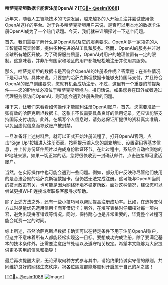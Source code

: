 **哈萨克斯坦数据卡能否注册OpenAI？[[TG💪+ @esim1088](https://t.me/s/esim1088)]**

近年来，随着人工智能技术的飞速发展，越来越多的人开始关注并尝试使用像OpenAI这样的平台。对于许多哈萨克斯坦用户来说，是否可以用本地的数据卡注册OpenAI成为了一个热门话题。今天，我们就来详细探讨一下这个问题。

首先，我们需要了解什么是OpenAI以及它的服务要求。OpenAI是一家领先的人工智能研究实验室，提供多种先进的AI工具和服务。然而，OpenAI的服务并非对全球所有地区开放。为了确保服务质量，OpenAI对用户的地理位置有一定的限制。这意味着，并非所有国家和地区的用户都能轻松地注册并使用其服务。

那么，哈萨克斯坦的数据卡是否符合OpenAI的注册条件呢？答案是：在某些情况下是可以的。具体来说，只要您的哈萨克斯坦数据卡能够支持国际支付，并且符合OpenAI的账户创建要求，您就有机会成功注册。不过，这里有一个重要的前提条件——您的IP地址必须位于哈萨克斯坦境内。换句话说，如果您身在国外或者通过代理服务器访问OpenAI，则可能会遇到注册失败的问题。

接下来，让我们来看看如何操作才能顺利注册OpenAI账户。首先，您需要准备一张有效的哈萨克斯坦数据卡。这张卡不仅需要具备良好的信用记录，还应该能够支持国际支付功能。此外，在填写个人信息时，请务必保证所提供的资料真实准确，以免因虚假信息而导致账户被封禁。

一旦准备好上述材料后，就可以正式开始注册流程了。打开OpenAI官网，点击“Sign Up”按钮进入注册页面。按照提示输入您的邮箱地址、设置密码等基本信息，并上传身份证件照片以完成身份验证环节。在此过程中，系统会自动检测您的IP地址来源。如果一切正常的话，您将很快收到一封确认邮件，点击链接即可激活账户。

当然，在实际操作中也可能会遇到一些问题。例如，部分用户反映称尽管他们使用的是合法合规的哈萨克斯坦数据卡，但仍然无法完成注册。这可能与OpenAI当前的技术政策有关，也可能是因为网络环境不稳定所致。面对这种情况，建议您可以尝试更换Wi-Fi连接或者联系客服寻求帮助。

除了上述方法之外，还有一些小技巧可以帮助提高注册成功率。比如，在选择支付方式时尽量优先选用信用卡而非借记卡；另外，在填写表格时仔细核对每一项内容，避免出现拼写错误等情况。同时，保持耐心也是非常重要的，毕竟整个过程可能会耗费一定的时间。

综上所述，虽然哈萨克斯坦数据卡确实可以在特定条件下用于注册OpenAI账户，但这并不意味着所有人都能轻松实现这一目标。要想成功完成注册，除了要满足基本的技术条件外，还需要注意细节处理以及遵守相关规定。希望本文能够为大家提供更多实用的信息和指导！

最后再次提醒大家，无论采取何种方式参与其中，请始终秉持诚实守信的原则，共同维护良好的网络生态秩序。祝各位朋友都能够顺利开启属于自己的AI之旅！

[[TG💪+ @esim1088](https://t.me/s/esim1088) ![Image](https://i.postimg.cc/4NQfJmqS/Snipaste-2025-05-13-00-14-12.png)]